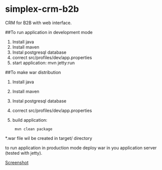 simplex-crm-b2b
===============

CRM for B2B with web interface.

##To run application in development mode

1. Install java    
2. Install maven
3. Instal postgresql database
4. correct src/profiles/dev/app.properties
5. start application: mvn jetty:run

##To make war distribution

1. Install java
2. Install maven
3. Instal postgresql database
4. correct src/profiles/dev/app.properties
5. build application: 
    
        mvn clean package    
*.war file wil be created in target/ directory

to run application in production mode deploy war in you application server (tested with jetty).



[Screenshot](https://github.com/dmrzh/simplex-crm-b2b/wiki/Screehshot)
